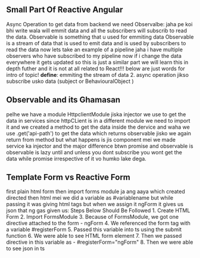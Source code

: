## Small Part Of Reactive Angular
Async Operation to get data from backend we need 
Observalbe: jaha pe koi bhi write wala will emmit data and all the subscribers will subscrib to read the data. Observable is something that u used for emmiting data 
Observable is a stream of data that is used to emit data and is used by subscribers to read the data now lets take an example of a pipeline jaha i have multiple observers who have subscribed to my pipeline now if i change the data everywhere it gets updated so this is just a similar part we will learn this in depth futher and it is not at all related to React!!!
below are just words for intro of topic! 
**define**: emmiting the stream of data 2. async operation jikso subscribe usko data 
(subject or BehaviouralObject )

## Observable and its Ghamasan

pelhe we have a module HttpclientModule jiska injector we use to get the data in services since httpCLient is in a different module we need to import it and we created a method to get the data inside the dervice and waha we use .get('api-path') to get the data which returns observable jisko we again return from method but what happens is jis component mei we made service ka injector and the major difference btwn promise and observable is observable is lazy until and unless you dont subscribe you wont get the data while promise irrespective of it vo humko lake dega. 

## Template Form vs Reactive Form 
first plain html form then import forms module ja ang aaya which created directed then html mei we did a variable as #variablename  but while passing it was giving html tags but when we assign it ngForm it gives us json that ng gas given us:
Steps Below Should Be Followed
	1. Create HTML Form
	2. Import FormsModule
	3. Because of FormsModule, we got one directive attached to the form - ngForm
	4. We referenced the form tag with a variable #registerForm
	5. Passed this variable into ts using the submit function
	6. We were able to see HTML form element
	7. Then we passed directive in this variable as - #registerForm="ngForm"
	8. Then we were able to see json in ts